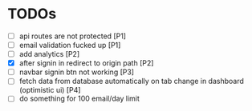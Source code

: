 # TODOs
- [ ] api routes are not protected [P1]
- [ ] email validation fucked up [P1]
- [ ] add analytics [P2]
- [x] after signin in redirect to origin path [P2]
- [ ] navbar signin btn not working [P3]
- [ ] fetch data from database automatically on tab change in dashboard (optimistic ui) [P4]
- [ ] do something for 100 email/day limit